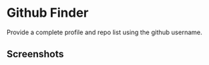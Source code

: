 # Github Finder

Provide a complete profile and repo list using the github username.


## Screenshots
